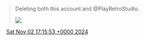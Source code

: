 > Deleting both this account and @PlayRetroStudio\. 
> 
> ![](../../media/1852761559199621277-GbZUoHqbMAA7aRL.png)

<img src="../../media/tweet.ico" width="12" /> [Sat Nov 02 17:15:53 +0000 2024](https://twitter.com/ABFanboy06/status/1852761559199621277)
